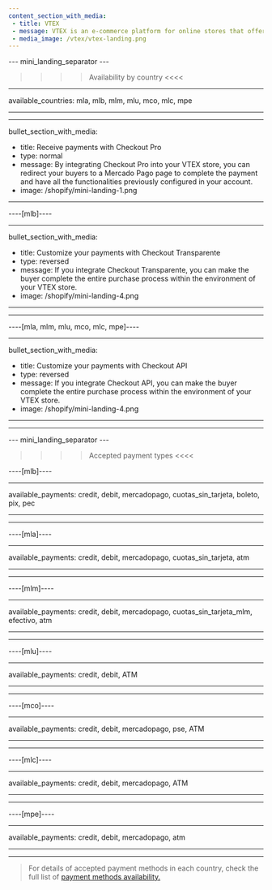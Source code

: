 ```yaml
---
content_section_with_media:
 - title: VTEX
 - message: VTEX is an e-commerce platform for online stores that offers the possibility of making payments through Mercado Pago. 
 - media_image: /vtex/vtex-landing.png
---
```


--- mini_landing_separator ---
 
>>>> Availability by country <<<<
---
available_countries: mla, mlb, mlm, mlu, mco, mlc, mpe

---

---
bullet_section_with_media:
 - title: Receive payments with Checkout Pro
 - type: normal
 - message: By integrating Checkout Pro into your VTEX store, you can redirect your buyers to a Mercado Pago page to complete the payment and have all the functionalities previously configured in your account. 
 - image: /shopify/mini-landing-1.png
---

----[mlb]----

---
bullet_section_with_media:
 - title: Customize your payments with Checkout Transparente 
 - type: reversed
 - message: If you integrate Checkout Transparente, you can make the buyer complete the entire purchase process within the environment of your VTEX store.
 - image: /shopify/mini-landing-4.png
---
------------

----[mla, mlm, mlu, mco, mlc, mpe]----

---
bullet_section_with_media:
 - title: Customize your payments with Checkout API
 - type: reversed
 - message: If you integrate Checkout API, you can make the buyer complete the entire purchase process within the environment of your VTEX store.
 - image: /shopify/mini-landing-4.png
---
------------

 
--- mini_landing_separator ---
 
>>>> Accepted payment types <<<<
 
----[mlb]----

---
available_payments: credit, debit, mercadopago, cuotas_sin_tarjeta, boleto, pix, pec

---
------------

----[mla]---- 

---
available_payments: credit, debit, mercadopago, cuotas_sin_tarjeta, atm

----
------------

----[mlm]---- 

---
available_payments: credit, debit, mercadopago, cuotas_sin_tarjeta_mlm, efectivo, atm

----
------------

----[mlu]---- 

---
available_payments: credit, debit, ATM

----
------------

----[mco]---- 

---
available_payments: credit, debit, mercadopago, pse, ATM

----
------------

----[mlc]---- 

---
available_payments: credit, debit, mercadopago, ATM

----
------------

----[mpe]---- 

---
available_payments:  credit, debit, mercadopago, atm

----
------------
> For details of accepted payment methods in each country, check the full list of [payment methods availability.](/developers/en/docs/sales-processing/payment-methods)